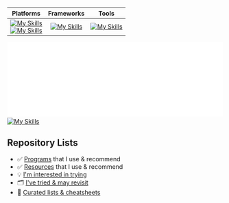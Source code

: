 Platforms | Frameworks | Tools
:-: | :-: | :-:
[![My Skills](https://skillicons.dev/icons?i=linux,windows,raspberrypi)](https://github.com/JonVojtush) <br> [![My Skills](https://skillicons.dev/icons?i=gcp)](https://github.com/JonVojtush) <!-- azure --> | [![My Skills](https://skillicons.dev/icons?i=wordpress,bootstrap)](https://github.com/JonVojtush) <!-- react nextjs graphql jquery pytorch tensorflow --> | [![My Skills](https://skillicons.dev/icons?i=cloudflare,githubactions,vscode)](https://github.com/JonVojtush) <!-- git nodejs postman docker nginx -->

![Metrics](/github-metrics.svg)  
[![My Skills](https://skillicons.dev/icons?i=postgres&perline=9)](https://github.com/JonVojtush) <!-- ts less regex mysql php sqlite -->

<!-- ## Training Profiles
* __[HackerRank](https://hackerrank.com/profile/jonathanvojtush)__
* __[Codewars](https://codewars.com/users/JonathanVojtush)__ -->

## Repository Lists
  - ✅ [Programs](https://github.com/stars/JonVojtush/lists/programs-i-use) that I use & recommend
  - ✅ [Resources](https://github.com/stars/JonVojtush/lists/software-extensions-i-use) that I use & recommend
  - 💡 [I'm interested in trying](https://github.com/stars/JonVojtush/lists/interested-in)
  - 🗂️ [I've tried & may revisit](https://github.com/stars/JonVojtush/lists/archives)
  - 🧾 [Curated lists & cheatsheets](https://github.com/stars/JonVojtush/lists/lists-cheat-sheets)

<!-- 
  TODO: https://docs.github.com/en/actions/monitoring-and-troubleshooting-workflows/monitoring-workflows/adding-a-workflow-status-badge
  TODO: Metrics > Languages > Un-limit Most-Used-Language types
  TODO: Metrics > Add Lines-of-Code
  Metrics > Playground > https://metrics.lecoq.io
-->
